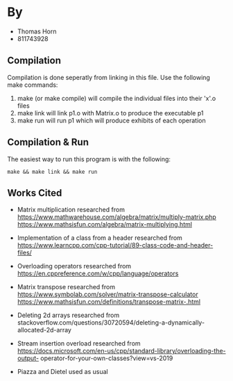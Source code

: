 # By

* Thomas Horn
* 811743928

## Compilation

Compilation is done seperatly from linking in this file.  Use the following
make commands:
1. make (or make compile) will compile the individual files into their 'x'.o
files
2. make link will link p1.o with Matrix.o to produce the executable p1
3. make run will run p1 which will produce exhibits of each operation

## Compilation & Run

The easiest way to run this program is with the following:

`make && make link && make run`

## Works Cited

- Matrix multiplication researched from
https://www.mathwarehouse.com/algebra/matrix/multiply-matrix.php
https://www.mathsisfun.com/algebra/matrix-multiplying.html

- Implementation of a class from a header researched from
https://www.learncpp.com/cpp-tutorial/89-class-code-and-header-files/

- Overloading operators researched from
https://en.cppreference.com/w/cpp/language/operators

- Matrix transpose researched from
https://www.symbolab.com/solver/matrix-transpose-calculator
https://www.mathsisfun.com/definitions/transpose-matrix-.html

- Deleting 2d arrays researched from
stackoverflow.com/questions/30720594/deleting-a-dynamically-allocated-2d-array

- Stream insertion overload researched from
https://docs.microsoft.com/en-us/cpp/standard-library/overloading-the-output-
operator-for-your-own-classes?view=vs-2019

- Piazza and Dietel used as usual
